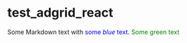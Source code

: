 # test_adgrid_react
Some Markdown text with <span style="color:blue">some *blue* text</span>.
<font color="green"> Some green text </font>
